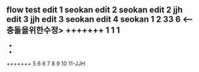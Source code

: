 flow test
edit 1 seokan
edit 2 seokan
edit 2 jjh
edit 3 jjh
edit 3 seokan
edit 4 seokan
1
2
33
6 <-- 충돌을위한수정>
+++++++
1
1
1
-
-
-
+++++++
5
6
6
7
8
9
10
11-JJH